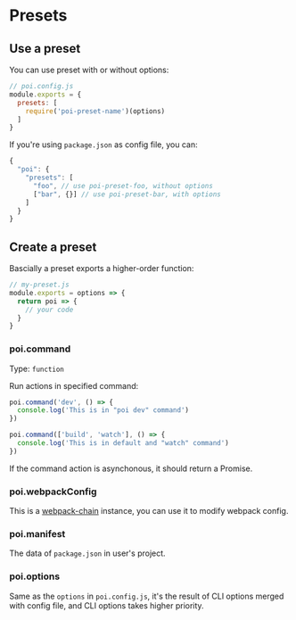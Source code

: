 # Presets

## Use a preset

You can use preset with or without options:

```js
// poi.config.js
module.exports = {
  presets: [
    require('poi-preset-name')(options)
  ]
}
```

If you're using `package.json` as config file, you can:

```js
{
  "poi": {
    "presets": [
      "foo", // use poi-preset-foo, without options
      ["bar", {}] // use poi-preset-bar, with options
    ]
  }
}
```

## Create a preset

Bascially a preset exports a higher-order function:

```js
// my-preset.js
module.exports = options => {
  return poi => {
    // your code
  }
}
```

### poi.command

Type: `function`

Run actions in specified command:

```js
poi.command('dev', () => {
  console.log('This is in "poi dev" command')
})

poi.command(['build', 'watch'], () => {
  console.log('This is in default and "watch" command')
})
```

If the command action is asynchonous, it should return a Promise.

### poi.webpackConfig

This is a [webpack-chain](https://github.com/mozilla-neutrino/webpack-chain) instance, you can use it to modify webpack config.

### poi.manifest

The data of `package.json` in user's project.

### poi.options

Same as the `options` in `poi.config.js`, it's the result of CLI options merged with config file, and CLI options takes higher priority.


